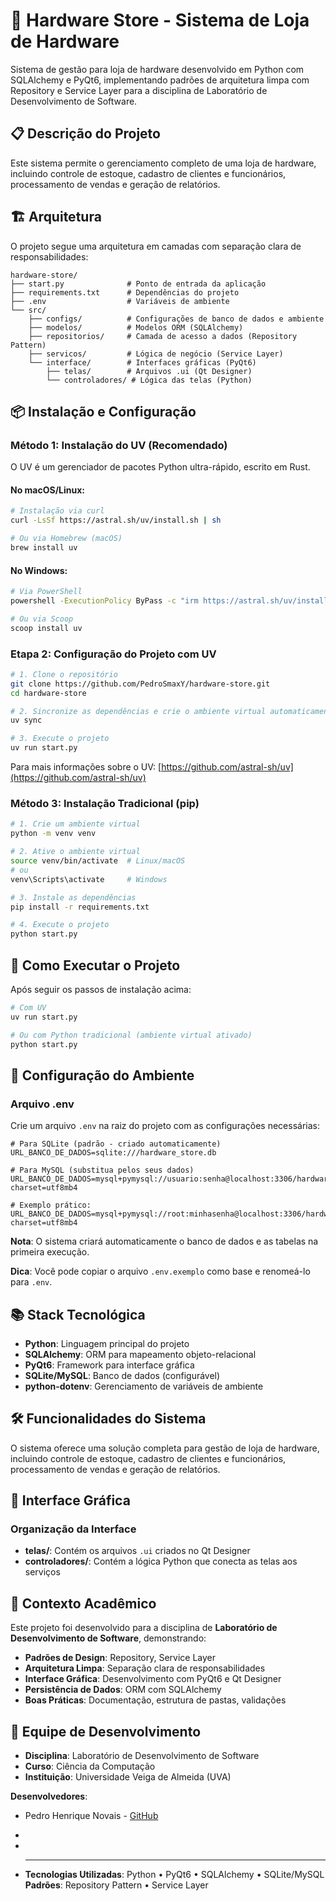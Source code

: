 # 🔧 Hardware Store - Sistema de Loja de Hardware

Sistema de gestão para loja de hardware desenvolvido em Python com SQLAlchemy e PyQt6, implementando padrões de arquitetura limpa com Repository e Service Layer para a disciplina de Laboratório de Desenvolvimento de Software.

## 📋 Descrição do Projeto

Este sistema permite o gerenciamento completo de uma loja de hardware, incluindo controle de estoque, cadastro de clientes e funcionários, processamento de vendas e geração de relatórios.

## 🏗️ Arquitetura

O projeto segue uma arquitetura em camadas com separação clara de responsabilidades:

```
hardware-store/
├── start.py              # Ponto de entrada da aplicação
├── requirements.txt      # Dependências do projeto
├── .env                  # Variáveis de ambiente
└── src/
    ├── configs/          # Configurações de banco de dados e ambiente
    ├── modelos/          # Modelos ORM (SQLAlchemy)
    ├── repositorios/     # Camada de acesso a dados (Repository Pattern)
    ├── servicos/         # Lógica de negócio (Service Layer)
    └── interface/        # Interfaces gráficas (PyQt6)
        ├── telas/        # Arquivos .ui (Qt Designer)
        └── controladores/ # Lógica das telas (Python)
```

## 📦 Instalação e Configuração

### Método 1: Instalação do UV (Recomendado)

O UV é um gerenciador de pacotes Python ultra-rápido, escrito em Rust.

#### No macOS/Linux:

```bash
# Instalação via curl
curl -LsSf https://astral.sh/uv/install.sh | sh

# Ou via Homebrew (macOS)
brew install uv
```

#### No Windows:

```bash
# Via PowerShell
powershell -ExecutionPolicy ByPass -c "irm https://astral.sh/uv/install.ps1 | iex"

# Ou via Scoop
scoop install uv
```

### Etapa 2: Configuração do Projeto com UV

```bash
# 1. Clone o repositório
git clone https://github.com/PedroSmaxY/hardware-store.git
cd hardware-store

# 2. Sincronize as dependências e crie o ambiente virtual automaticamente
uv sync

# 3. Execute o projeto
uv run start.py
```

Para mais informações sobre o UV: [https://github.com/astral-sh/uv](https://github.com/astral-sh/uv)

### Método 3: Instalação Tradicional (pip)

```bash
# 1. Crie um ambiente virtual
python -m venv venv

# 2. Ative o ambiente virtual
source venv/bin/activate  # Linux/macOS
# ou
venv\Scripts\activate     # Windows

# 3. Instale as dependências
pip install -r requirements.txt

# 4. Execute o projeto
python start.py
```

## 🚀 Como Executar o Projeto

Após seguir os passos de instalação acima:

```bash
# Com UV
uv run start.py

# Ou com Python tradicional (ambiente virtual ativado)
python start.py
```

## 🔧 Configuração do Ambiente

### Arquivo .env

Crie um arquivo `.env` na raiz do projeto com as configurações necessárias:

```env
# Para SQLite (padrão - criado automaticamente)
URL_BANCO_DE_DADOS=sqlite:///hardware_store.db

# Para MySQL (substitua pelos seus dados)
URL_BANCO_DE_DADOS=mysql+pymysql://usuario:senha@localhost:3306/hardware_store?charset=utf8mb4

# Exemplo prático:
URL_BANCO_DE_DADOS=mysql+pymysql://root:minhasenha@localhost:3306/hardware_store?charset=utf8mb4
```

**Nota**: O sistema criará automaticamente o banco de dados e as tabelas na primeira execução.

**Dica**: Você pode copiar o arquivo `.env.exemplo` como base e renomeá-lo para `.env`.

## 📚 Stack Tecnológica

- **Python**: Linguagem principal do projeto
- **SQLAlchemy**: ORM para mapeamento objeto-relacional
- **PyQt6**: Framework para interface gráfica
- **SQLite/MySQL**: Banco de dados (configurável)
- **python-dotenv**: Gerenciamento de variáveis de ambiente

## 🛠️ Funcionalidades do Sistema

O sistema oferece uma solução completa para gestão de loja de hardware, incluindo controle de estoque, cadastro de clientes e funcionários, processamento de vendas e geração de relatórios.

## 🎨 Interface Gráfica

### Organização da Interface

- **telas/**: Contém os arquivos `.ui` criados no Qt Designer
- **controladores/**: Contém a lógica Python que conecta as telas aos serviços

## 🏫 Contexto Acadêmico

Este projeto foi desenvolvido para a disciplina de **Laboratório de Desenvolvimento de Software**, demonstrando:

- **Padrões de Design**: Repository, Service Layer
- **Arquitetura Limpa**: Separação clara de responsabilidades
- **Interface Gráfica**: Desenvolvimento com PyQt6 e Qt Designer
- **Persistência de Dados**: ORM com SQLAlchemy
- **Boas Práticas**: Documentação, estrutura de pastas, validações

## 👥 Equipe de Desenvolvimento

- **Disciplina**: Laboratório de Desenvolvimento de Software
- **Curso**: Ciência da Computação
- **Instituição**: Universidade Veiga de Almeida (UVA)

**Desenvolvedores**:

- Pedro Henrique Novais - [GitHub](https://github.com/PedroSmaxY)
-
-
- ***

  **Tecnologias Utilizadas**: Python • PyQt6 • SQLAlchemy • SQLite/MySQL  
  **Padrões**: Repository Pattern • Service Layer
